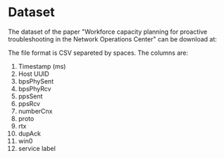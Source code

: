 # Dataset

The dataset of the paper "Workforce capacity planning for proactive troubleshooting in the Network Operations Center" can be download at:


The file format is CSV separeted by spaces. The columns are:

1. Timestamp (ms)
2. Host UUID
3. bpsPhySent 
4. bpsPhyRcv 
5. ppsSent 
6. ppsRcv
7. numberCnx
8. proto
9. rtx
10. dupAck
11. win0
12. service label

